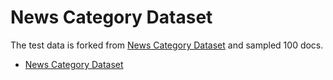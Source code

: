 # News Category Dataset




The test data is forked from [News Category
Dataset](https://www.kaggle.com/datasets/rmisra/news-category-dataset) and
sampled 100 docs.

- [News Category Dataset](https://www.kaggle.com/datasets/rmisra/news-category-dataset)
